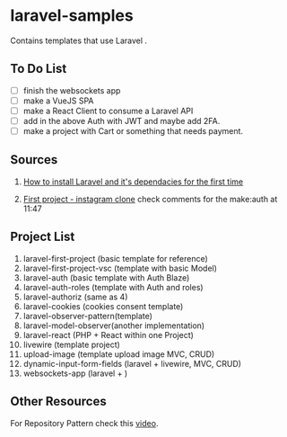 # laravel-samples

Contains templates that use Laravel . 

## To Do List

- [ ] finish the websockets app
- [ ] make a VueJS SPA
- [ ] make a React Client to consume a Laravel API
- [ ] add in the above Auth with JWT and maybe add 2FA.
- [ ] make a project with Cart or something that needs payment.

## Sources
1. [How to install Laravel and it's dependacies for the first time](https://www.youtube.com/watch?v=2qgS_MCvDfk)

2. [First project - instagram clone](https://www.youtube.com/watch?v=ImtZ5yENzgE) check comments for the make:auth at 11:47

## Project List

1. laravel-first-project (basic template for reference)
2. laravel-first-project-vsc (template with basic Model)
3. laravel-auth (basic template with Auth Blaze)
4. laravel-auth-roles (template with Auth and roles)
5. laravel-authoriz (same as 4)
6. laravel-cookies (cookies consent template)
7. laravel-observer-pattern(template)
8. laravel-model-observer(another implementation)
9. laravel-react (PHP + React within one Project)
10. livewire (template project)
11. upload-image (template upload image MVC, CRUD)
12. dynamic-input-form-fields (laravel + livewire, MVC, CRUD)
13. websockets-app (laravel + )

## Other Resources

For Repository Pattern check this [video](https://www.youtube.com/watch?v=4k1gQ2qlQvY).

